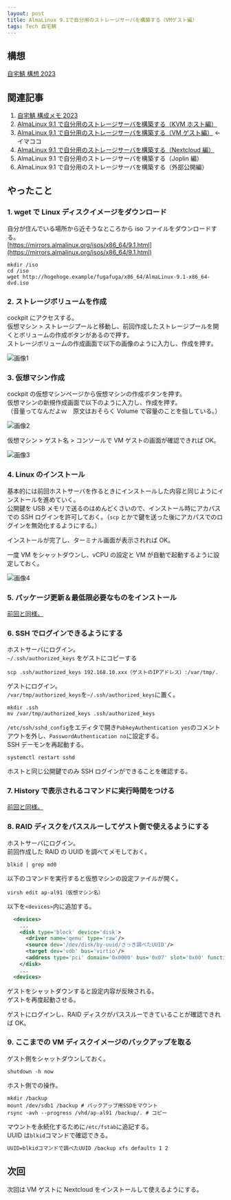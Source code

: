 ```yaml
---
layout: post
title: AlmaLinux 9.1で自分用のストレージサーバを構築する（VMゲスト編）
tags: Tech 自宅鯖
---
```


## 構想

[自宅鯖 構想 2023](../../../2023/04/15/01.html)

## 関連記事

1. [自宅鯖 構成メモ 2023](../../../2023/04/12/01.html)
2. [AlmaLinux 9.1 で自分用のストレージサーバを構築する（KVM ホスト編）](../../../2023/04/15/02.html)
3. [AlmaLinux 9.1 で自分用のストレージサーバを構築する（VM ゲスト編）](../../../2023/04/16/01.html) ← イマココ
4. [AlmaLinux 9.1 で自分用のストレージサーバを構築する（Nextcloud 編）](../../../2023/07/04/01.html)
5. AlmaLinux 9.1 で自分用のストレージサーバを構築する（Joplin 編）
6. AlmaLinux 9.1 で自分用のストレージサーバを構築する（外部公開編）

## やったこと

### 1. wget で Linux ディスクイメージをダウンロード

自分が住んでいる場所から近そうなところから iso ファイルをダウンロードする。  
[https://mirrors.almalinux.org/isos/x86_64/9.1.html](https://mirrors.almalinux.org/isos/x86_64/9.1.html)

```shell
mkdir /iso
cd /iso
wget http://hogehoge.example/fugafuga/x86_64/AlmaLinux-9.1-x86_64-dvd.iso
```

### 2. ストレージボリュームを作成

cockpit にアクセスする。  
仮想マシン > ストレージプールと移動し、前回作成したストレージプールを開くとボリュームの作成ボタンがあるので押す。  
ストレージボリュームの作成画面で以下の画像のように入力し、作成を押す。

![画像1](/assets/img/blog/2023-04-16-01.webp)

### 3. 仮想マシン作成

cockpit の仮想マシンページから仮想マシンの作成ボタンを押す。  
仮想マシンの新規作成画面で以下のように入力し、作成を押す。  
（音量ってなんだよｗ　原文はおそらく Volume で容量のことを指している。）

![画像2](/assets/img/blog/2023-04-16-03.webp)

仮想マシン > ゲスト名 > コンソールで VM ゲストの画面が確認できれば OK。

![画像3](/assets/img/blog/2023-04-16-04.webp)

### 4. Linux のインストール

基本的には前回ホストサーバを作るときにインストールした内容と同じようにインストールを進めていく。  
公開鍵を USB メモリで送るのはめんどくさいので、インストール時にアカパスでの SSH ログインを許可しておく。（`scp` とかで鍵を送った後にアカパスでのログインを無効化するようにする。）

インストールが完了し、ターミナル画面が表示されれば OK。

一度 VM をシャットダウンし、vCPU の設定と VM が自動で起動するように設定しておく。

![画像4](/assets/img/blog/2023-04-16-02.webp)

### 5. パッケージ更新＆最低限必要なものをインストール

[前回と同様。](../../../2023/04/15/02.html#2-パッケージ更新最低限必要なものをインストール)

### 6. SSH でログインできるようにする

ホストサーバにログイン。  
`~/.ssh/authorized_keys` をゲストにコピーする

```shell
scp .ssh/authorized_keys 192.168.10.xxx（ゲストのIPアドレス）:/var/tmp/.
```

ゲストにログイン。  
`/var/tmp/authorized_keys`を`~/.ssh/authorized_keys`に置く。

```shell
mkdir .ssh
mv /var/tmp/authorized_keys .ssh/authorized_keys
```

`/etc/ssh/sshd_config`をエディタで開き`PubkeyAuthentication yes`のコメントアウトを外し、`PasswordAuthentication no`に設定する。  
SSH デーモンを再起動する。

```shell
systemctl restart sshd
```

ホストと同じ公開鍵でのみ SSH ログインができることを確認する。

### 7. History で表示されるコマンドに実行時間をつける

[前回と同様。](../../../2023/04/15/02.html#4-history-で表示されるコマンドに実行時間をつける)

### 8. RAID ディスクをパススルーしてゲスト側で使えるようにする

ホストサーバにログイン。  
前回作成した RAID の UUID を調べてメモしておく。

```shell
blkid | grep md0
```

以下のコマンドを実行すると仮想マシンの設定ファイルが開く。

```shell
virsh edit ap-al91（仮想マシン名）
```

以下を`<devices>`内に追加する。

```xml
  <devices>
    ...
    <disk type='block' device='disk'>
      <driver name='qemu' type='raw'/>
      <source dev='/dev/disk/by-uuid/さっき調べたUUID'/>
      <target dev='vdb' bus='virtio'/>
      <address type='pci' domain='0x0000' bus='0x07' slot='0x00' function='0x0'/>
    </disk>
    ...
  <devices>
```

ゲストをシャットダウンすると設定内容が反映される。  
ゲストを再度起動させる。

ゲストにログインし、RAID ディスクがパススルーできていることが確認できれば OK。

### 9. ここまでの VM ディスクイメージのバックアップを取る

ゲスト側をシャットダウンしておく。

```shell
shutdown -h now
```

ホスト側での操作。

```shell
mkdir /backup
mount /dev/sdb1 /backup # バックアップ用SSDをマウント
rsync -avh --progress /vhd/ap-al91 /backup/. # コピー
```

マウントを永続化するために`/etc/fstab`に追記する。  
UUID は`blkid`コマンドで確認できる。

```txt
UUID=blkidコマンドで調べたUUID /backup xfs defaults 1 2
```

## 次回

次回は VM ゲストに Nextcloud をインストールして使えるようにする。
